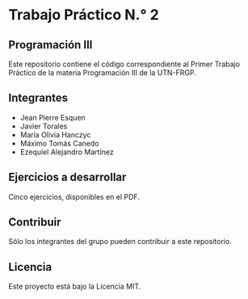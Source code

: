 # Trabajo Práctico N.° 2
## Programación III

Este repositorio contiene el código correspondiente al Primer Trabajo Práctico de la materia Programación III de la UTN-FRGP.

## Integrantes

- Jean Pierre Esquen
- Javier Torales
- María Olivia Hanczyc
- Máximo Tomás Canedo
- Ezequiel Alejandro Martínez

## Ejercicios a desarrollar

Cinco ejercicios, disponibles en el PDF.

## Contribuir

Sólo los integrantes del grupo pueden contribuir a este repositorio.

## Licencia

Este proyecto está bajo la Licencia MIT.
